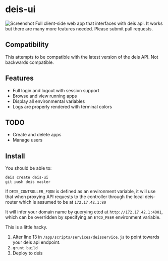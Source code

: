 # deis-ui
![Screenshot](/screenshot.png?raw=true "Screenshot")
Full client-side web app that interfaces with deis api. It works but there are many more features needed. Please submit pull requests.

## Compatibility
This attempts to be compatible with the latest version of the deis API. Not backwards compatible.

## Features
- Full login and logout with session support
- Browse and view running apps
- Display all environmental variables 
- Logs are properly rendered with terminal colors

## TODO
- Create and delete apps
- Manage users

## Install

You should be able to:

    deis create deis-ui
    git push deis master

If `DEIS_CONTROLLER_FQDN` is defined as an environment variable, it will use that when proxying API requests to the controller through the local deis-router which is assumed to be at `172.17.42.1:80`

It will infer your domain name by querying etcd at `http://172.17.42.1:4001`, which can be overridden by specifying an `ETCD_PEER` environment variable.

This is a little hacky. 

1. Alter line 13 in `/app/scripts/services/deisservice.js` to point towards your deis api endpoint.
2. `grunt build`
3. Deploy to deis

